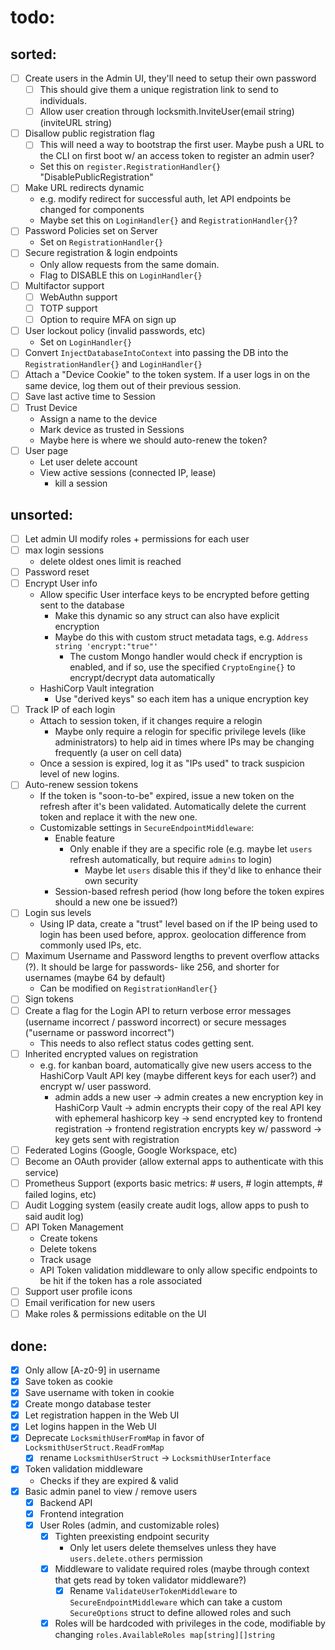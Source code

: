 # todo:
## sorted:
- [ ] Create users in the Admin UI, they'll need to setup their own password
    - [ ] This should give them a unique registration link to send to individuals.
    - [ ] Allow user creation through locksmith.InviteUser(email string) (inviteURL string)
- [ ] Disallow public registration flag
    - [ ] This will need a way to bootstrap the first user. Maybe push a URL to the CLI on first boot w/ an access token to register an admin user?
    - Set this on `register.RegistrationHandler{}` "DisablePublicRegistration"
- [ ] Make URL redirects dynamic
    - e.g. modify redirect for successful auth, let API endpoints be changed for components
    - Maybe set this on `LoginHandler{}` and `RegistrationHandler{}`?
- [ ] Password Policies set on Server
    - Set on `RegistrationHandler{}`
- [ ] Secure registration & login endpoints
    - Only allow requests from the same domain.
    - Flag to DISABLE this on `LoginHandler{}`
- [ ] Multifactor support
    - [ ] WebAuthn support
    - [ ] TOTP support
    - [ ] Option to require MFA on sign up
- [ ] User lockout policy (invalid passwords, etc)
    - Set on `LoginHandler{}`
- [ ] Convert `InjectDatabaseIntoContext` into passing the DB into the `RegistrationHandler{}` and `LoginHandler{}`
- [ ] Attach a "Device Cookie" to the token system. If a user logs in on the same device, log them out of their previous session.
- [ ] Save last active time to Session
- [ ] Trust Device
    - Assign a name to the device
    - Mark device as trusted in Sessions
    - Maybe here is where we should auto-renew the token?
- [ ] User page
    - Let user delete account
    - View active sessions (connected IP, lease)
        - kill a session
## unsorted:
- [ ] Let admin UI modify roles + permissions for each user
- [ ] max login sessions
    - delete oldest ones limit is reached
- [ ] Password reset
- [ ] Encrypt User info
    - Allow specific User interface keys to be encrypted before getting sent to the database
        - Make this dynamic so any struct can also have explicit encryption
        - Maybe do this with custom struct metadata tags, e.g. `Address string 'encrypt:"true"'`
            - The custom Mongo handler would check if encryption is enabled, and if so, use the specified `CryptoEngine{}` to encrypt/decrypt data automatically
    - HashiCorp Vault integration
        - Use "derived keys" so each item has a unique encryption key
- [ ] Track IP of each login
    - Attach to session token, if it changes require a relogin
        - Maybe only require a relogin for specific privilege levels (like administrators) to help aid in times where IPs may be changing frequently (a user on cell data)
    - Once a session is expired, log it as "IPs used" to track suspicion level of new logins.
- [ ] Auto-renew session tokens
    - If the token is "soon-to-be" expired, issue a new token on the refresh after it's been validated. Automatically delete the current token and replace it with the new one.
    - Customizable settings in `SecureEndpointMiddleware`:
        - Enable feature
            - Only enable if they are a specific role (e.g. maybe let `users` refresh automatically, but require `admins` to login)
                - Maybe let `users` disable this if they'd like to enhance their own security
        - Session-based refresh period (how long before the token expires should a new one be issued?)
- [ ] Login sus levels
    - Using IP data, create a "trust" level based on if the IP being used to login has been used before, approx. geolocation difference from commonly used IPs, etc.
- [ ] Maximum Username and Password lengths to prevent overflow attacks (?). It should be large for passwords- like 256, and shorter for usernames (maybe 64 by default)
    - Can be modified on `RegistrationHandler{}`
- [ ] Sign tokens
- [ ] Create a flag for the Login API to return verbose error messages (username incorrect / password incorrect) or secure messages ("username or password incorrect")
    - This needs to also reflect status codes getting sent.
- [ ] Inherited encrypted values on registration
    - e.g. for kanban board, automatically give new users access to the HashiCorp Vault API key (maybe different keys for each user?) and encrypt w/ user password.
        - admin adds a new user -> admin creates a new encryption key in HashiCorp Vault -> admin encrypts their copy of the real API key with ephemeral hashicorp key -> send encrypted key to frontend registration -> frontend registration encrypts key w/ password -> key gets sent with registration
- [ ] Federated Logins (Google, Google Workspace, etc)
- [ ] Become an OAuth provider (allow external apps to authenticate with this service)
- [ ] Prometheus Support (exports basic metrics: # users, # login attempts, # failed logins, etc)
- [ ] Audit Logging system (easily create audit logs, allow apps to push to said audit log)
- [ ] API Token Management
    - Create tokens
    - Delete tokens
    - Track usage
    - API Token validation middleware to only allow specific endpoints to be hit if the token has a role associated
- [ ] Support user profile icons
- [ ] Email verification for new users
- [ ] Make roles & permissions editable on the UI

## done:
- [x] Only allow [A-z0-9] in username
- [x] Save token as cookie
- [x] Save username with token in cookie
- [x] Create mongo database tester
- [x] Let registration happen in the Web UI
- [x] Let logins happen in the Web UI
- [x] Deprecate `LocksmithUserFromMap` in favor of `LocksmithUserStruct.ReadFromMap`
    - [x] rename `LocksmithUserStruct` -> `LocksmithUserInterface`
- [x] Token validation middleware
    - Checks if they are expired & valid
- [x] Basic admin panel to view / remove users
    - [x] Backend API
    - [x] Frontend integration
    - [x] User Roles (admin, and customizable roles)
        - [x] Tighten preexisting endpoint security
            - Only let users delete themselves unless they have `users.delete.others` permission
        - [x] Middleware to validate required roles (maybe through context that gets read by token validator middleware?)
            - [x] Rename `ValidateUserTokenMiddleware` to `SecureEndpointMiddleware` which can take a custom `SecureOptions` struct to define allowed roles and such
        - [x] Roles will be hardcoded with privileges in the code, modifiable by changing `roles.AvailableRoles map[string][]string`

